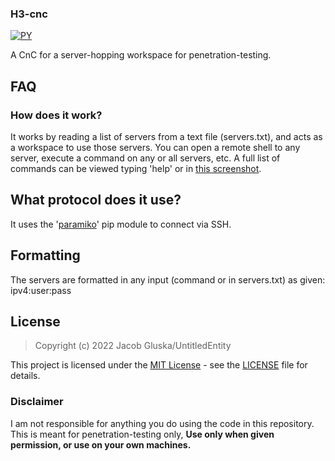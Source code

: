 ### H3-cnc
[![PY](https://img.shields.io/badge/-PYTHON-000000?style=flat&logo=python)](https://www.python.org/)

A CnC for a server-hopping workspace for penetration-testing.

## FAQ

### How does it work?
It works by reading a list of servers from a text file (servers.txt), and acts as a workspace to use those servers. You can open a remote shell to any server, execute a command on any or all servers, etc. A full list of commands can be viewed typing 'help' or in [this screenshot](https://prnt.sc/atmjEkO-c78u).

## What protocol does it use?
It uses the '[paramiko](https://www.paramiko.org/)' pip module to connect via SSH.

## Formatting
The servers are formatted in any input (command or in servers.txt) as given:
ipv4:user:pass

## License

> Copyright (c) 2022 Jacob Gluska/UntitledEntity

This project is licensed under the [MIT License](https://opensource.org/licenses/mit-license.php) - see the [LICENSE](https://github.com/UntitledEntity/H3-cnc/blob/main/LICENSE) file for details.

### Disclaimer
I am not responsible for anything you do using the code in this repository. This is meant for penetration-testing only, <b>Use only when given permission, or use on your own machines. </b>
